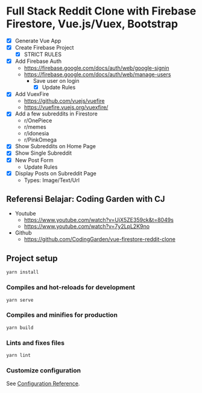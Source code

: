 # Full Stack Reddit Clone with Firebase Firestore, Vue.js/Vuex, Bootstrap

- [x] Generate Vue App
- [x] Create Firebase Project
  - [x] STRICT RULES
- [x] Add Firebase Auth
  - https://firebase.google.com/docs/auth/web/google-signin
  - https://firebase.google.com/docs/auth/web/manage-users
    - Save user on login
      - [x] Update Rules
- [x] Add VuexFire
  - https://github.com/vuejs/vuefire
  - https://vuefire.vuejs.org/vuexfire/
- [x] Add a few subreddits in Firestore
  - r/OnePiece
  - r/memes
  - r/idonesia
  - r/PinkOmega
- [x] Show Subreddits on Home Page
- [x] Show Single Subreddit
- [x] New Post Form
  - Update Rules
- [x] Display Posts on Subreddit Page
  - Types: Image/Text/Url

## Referensi Belajar: Coding Garden with CJ

- Youtube
  - https://www.youtube.com/watch?v=UjX5ZE359ck&t=8049s
  - https://www.youtube.com/watch?v=7y2LpL2K9no
- Github
  - https://github.com/CodingGarden/vue-firestore-reddit-clone

## Project setup

```
yarn install
```

### Compiles and hot-reloads for development

```
yarn serve
```

### Compiles and minifies for production

```
yarn build
```

### Lints and fixes files

```
yarn lint
```

### Customize configuration

See [Configuration Reference](https://cli.vuejs.org/config/).

